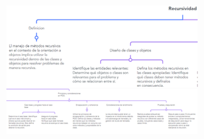 ![Alt text](../Ejercicio4-recursividad-POO/recursividad1.png)
![Alt text](../Ejercicio4-recursividad-POO/recursividad2.png)